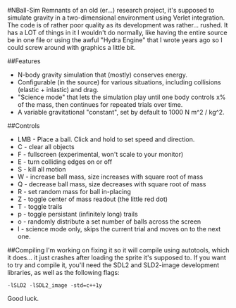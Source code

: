 #NBall-Sim
Remnants of an old (er...) research project, it's supposed to simulate gravity
in a two-dimensional environment using Verlet integration. The code is of
rather poor quality as its development was rather... rushed. It has a LOT of 
things in it I wouldn't do normally, like having the entire source be in one
file or using the awful "Hydra Engine" that I wrote years ago so I could screw
around with graphics a little bit.

##Features

* N-body gravity simulation that (mostly) conserves energy.
* Configurable (in the source) for various situations, including collisions (elastic + inlastic) and drag.
* "Science mode" that lets the simulation play until one body controls x% of the mass, then continues for repeated trials over time.
* A variable gravitational "constant", set by default to 1000 N m^2 / kg^2.

##Controls

* LMB - Place a ball. Click and hold to set speed and direction.
* C - clear all objects
* F - fullscreen (experimental, won't scale to your monitor)
* E - turn colliding edges on or off
* S - kill all motion
* W - increase ball mass, size increases with square root of mass
* Q - decrease ball mass, size decreases with square root of mass
* R - set random mass for ball in-placing
* Z - toggle center of mass readout (the little red dot)
* T - toggle trails
* p - toggle persistant (infinitely long) trails
* o - randomly distribute a set number of balls across the screen
* l - science mode only, skips the current trial and moves on to the next one.

##Compiling
I'm working on fixing it so it will compile using autotools, which it does...
it just crashes after loading the sprite it's supposed to. If you want to try
and compile it, you'll need the SDL2 and SLD2-image development libraries, as
well as the following flags:

    -lSLD2 -lSDL2_image -std=c++1y

Good luck.

